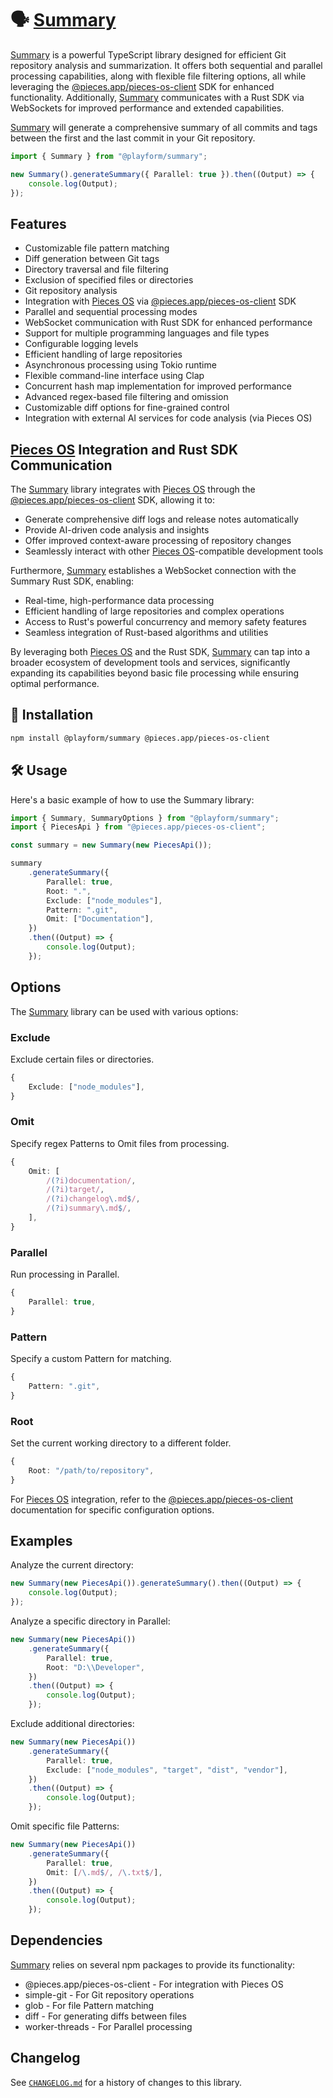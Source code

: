 # 🗣️ [Summary]

[Summary] is a powerful TypeScript library designed for efficient Git repository
analysis and summarization. It offers both sequential and parallel processing
capabilities, along with flexible file filtering options, all while leveraging
the [@pieces.app/pieces-os-client] SDK for enhanced functionality. Additionally,
[Summary] communicates with a Rust SDK via WebSockets for improved performance
and extended capabilities.

[Summary] will generate a comprehensive summary of all commits and tags between
the first and the last commit in your Git repository.

```typescript
import { Summary } from "@playform/summary";

new Summary().generateSummary({ Parallel: true }).then((Output) => {
	console.log(Output);
});
```

## Features

-   Customizable file pattern matching
-   Diff generation between Git tags
-   Directory traversal and file filtering
-   Exclusion of specified files or directories
-   Git repository analysis
-   Integration with [Pieces OS] via [@pieces.app/pieces-os-client] SDK
-   Parallel and sequential processing modes
-   WebSocket communication with Rust SDK for enhanced performance
-   Support for multiple programming languages and file types
-   Configurable logging levels
-   Efficient handling of large repositories
-   Asynchronous processing using Tokio runtime
-   Flexible command-line interface using Clap
-   Concurrent hash map implementation for improved performance
-   Advanced regex-based file filtering and omission
-   Customizable diff options for fine-grained control
-   Integration with external AI services for code analysis (via Pieces OS)

## [Pieces OS] Integration and Rust SDK Communication

The [Summary] library integrates with [Pieces OS] through the [@pieces.app/pieces-os-client]
SDK, allowing it to:

-   Generate comprehensive diff logs and release notes automatically
-   Provide AI-driven code analysis and insights
-   Offer improved context-aware processing of repository changes
-   Seamlessly interact with other [Pieces OS]-compatible development tools

Furthermore, [Summary] establishes a WebSocket connection with the Summary Rust
SDK, enabling:

-   Real-time, high-performance data processing
-   Efficient handling of large repositories and complex operations
-   Access to Rust's powerful concurrency and memory safety features
-   Seamless integration of Rust-based algorithms and utilities

By leveraging both [Pieces OS] and the Rust SDK, [Summary] can tap into a broader
ecosystem of development tools and services, significantly expanding its capabilities
beyond basic file processing while ensuring optimal performance.

## 🚀 Installation

```sh
npm install @playform/summary @pieces.app/pieces-os-client
```

## 🛠️ Usage

Here's a basic example of how to use the Summary library:

```typescript
import { Summary, SummaryOptions } from "@playform/summary";
import { PiecesApi } from "@pieces.app/pieces-os-client";

const summary = new Summary(new PiecesApi());

summary
	.generateSummary({
		Parallel: true,
		Root: ".",
		Exclude: ["node_modules"],
		Pattern: ".git",
		Omit: ["Documentation"],
	})
	.then((Output) => {
		console.log(Output);
	});
```

## Options

The [Summary] library can be used with various options:

### Exclude

Exclude certain files or directories.

```typescript
{
    Exclude: ["node_modules"],
}
```

### Omit

Specify regex Patterns to Omit files from processing.

```typescript
{
    Omit: [
        /(?i)documentation/,
        /(?i)target/,
        /(?i)changelog\.md$/,
        /(?i)summary\.md$/,
    ],
}
```

### Parallel

Run processing in Parallel.

```typescript
{
    Parallel: true,
}
```

### Pattern

Specify a custom Pattern for matching.

```typescript
{
    Pattern: ".git",
}
```

### Root

Set the current working directory to a different folder.

```typescript
{
    Root: "/path/to/repository",
}
```

For [Pieces OS] integration, refer to the [@pieces.app/pieces-os-client] documentation
for specific configuration options.

## Examples

Analyze the current directory:

```typescript
new Summary(new PiecesApi()).generateSummary().then((Output) => {
	console.log(Output);
});
```

Analyze a specific directory in Parallel:

```typescript
new Summary(new PiecesApi())
	.generateSummary({
		Parallel: true,
		Root: "D:\\Developer",
	})
	.then((Output) => {
		console.log(Output);
	});
```

Exclude additional directories:

```typescript
new Summary(new PiecesApi())
	.generateSummary({
		Parallel: true,
		Exclude: ["node_modules", "target", "dist", "vendor"],
	})
	.then((Output) => {
		console.log(Output);
	});
```

Omit specific file Patterns:

```typescript
new Summary(new PiecesApi())
	.generateSummary({
		Parallel: true,
		Omit: [/\.md$/, /\.txt$/],
	})
	.then((Output) => {
		console.log(Output);
	});
```

## Dependencies

[Summary] relies on several npm packages to provide its functionality:

-   @pieces.app/pieces-os-client - For integration with Pieces OS
-   simple-git - For Git repository operations
-   glob - For file Pattern matching
-   diff - For generating diffs between files
-   worker-threads - For Parallel processing

## Changelog

See [`CHANGELOG.md`](CHANGELOG.md) for a history of changes to this library.

[Summary]: https://www.npmjs.com/package/@playform/summary
[Pieces OS]: https://pieces.app
[@pieces.app/pieces-os-client]:
	https://www.npmjs.com/package/@pieces.app/pieces-os-client

